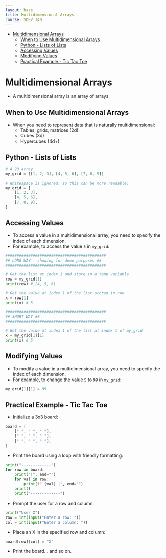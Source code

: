 ```yaml
---
layout: base
title: Multidimensional Arrays
course: SDEV 140
---
```


- [Multidimensional Arrays](#multidimensional-arrays)
  - [When to Use Multidimensional Arrays](#when-to-use-multidimensional-arrays)
  - [Python - Lists of Lists](#python---lists-of-lists)
  - [Accessing Values](#accessing-values)
  - [Modifying Values](#modifying-values)
  - [Practical Example - Tic Tac Toe](#practical-example---tic-tac-toe)

# Multidimensional Arrays

- A multidimensional array is an array of arrays.

## When to Use Multidimensional Arrays

- When you need to represent data that is naturally multidimensional:
  - Tables, grids, matrices (2d)
  - Cubes (3d)
  - Hypercubes (4d+)

## Python - Lists of Lists

```python
# A 2D array
my_grid = [[1, 2, 3], [4, 5, 6], [7, 8, 9]]

# Whitespace is ignored, so this can be more readable:
my_grid = [
    [1, 2, 3],
    [4, 5, 6],
    [7, 8, 9],
]
```

## Accessing Values

- To access a value in a multidimensional array, you need to specify the index of each dimension.
- For example, to access the value `5` in `my_grid`:

```python
############################################
## LONG WAY - showing for demo purposes ##
############################################

# Get the list at index 1 and store in a temp variable
row = my_grid[1]
print(row) # [4, 5, 6]

# Get the value at index 1 of the list stored in row
x = row[1]
print(x) # 5

############################################
## SHORT WAY ##
############################################

# Get the value at index 1 of the list at index 1 of my_grid
x = my_grid[1][1]
print(x) # 5
```

## Modifying Values

- To modify a value in a multidimensional array, you need to specify the index of each dimension.
- For example, to change the value `5` to `99` in `my_grid`:

```python
my_grid[1][1] = 99
```

## Practical Example - Tic Tac Toe

- Initialize a 3x3 board:

```python
board = [
    [" ", " ", " "],
    [" ", " ", " "],
    [" ", " ", " "],
]
```

- Print the board using a loop with friendly formatting:

```python
print("-------------")
for row in board:
    print("|", end="")
    for val in row:
        print(f" {val} |", end="")
    print()
    print("-------------")
```

- Prompt the user for a row and column:

```python
print("User X")
row = int(input("Enter a row: "))
col = int(input("Enter a column: "))
```

- Place an X in the specified row and column:

```python
board[row][col] = "X"
```

- Print the board... and so on.
